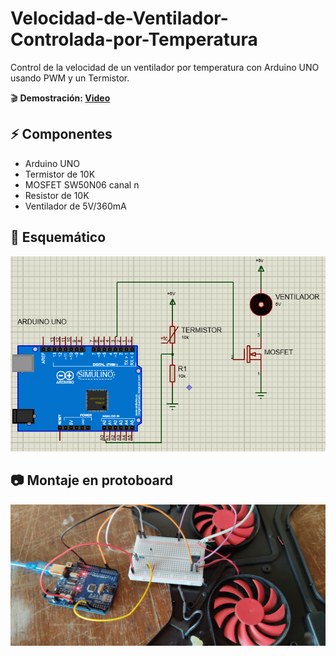 # Velocidad-de-Ventilador-Controlada-por-Temperatura
Control de la velocidad de un ventilador por temperatura con Arduino UNO usando PWM y un Termistor.

🎬 **Demostración: [Video](https://www.youtube.com/watch?v=LNJPHR0Pbnc)**

## ⚡ Componentes
- Arduino UNO
- Termistor de 10K
- MOSFET SW50N06 canal n
- Resistor de 10K
- Ventilador de 5V/360mA

## 📐 Esquemático
![alt text](./Imagenes/Diagrama.PNG)

## 📷 Montaje en protoboard
![alt text](./Imagenes/Montaje.jpg)
